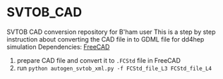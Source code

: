 # SVTOB_CAD
SVTOB CAD conversion repository for B'ham user
This is a step by step instruction about converting the CAD file in to GDML file for dd4hep simulation
Dependencies:
  [FreeCAD](https://www.freecad.org/)
  
1. prepare CAD file and convert it to `.FCStd` file in FreeCAD
2. run `python autogen_svtob_xml.py -f FCStd_file_L3 FCStd_file_L4 `
